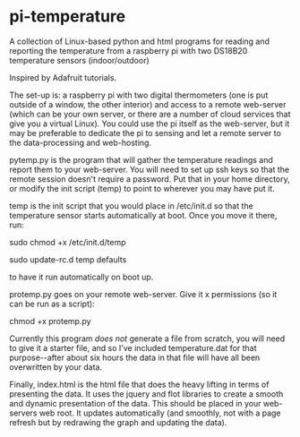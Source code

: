 pi-temperature
==============

A collection of Linux-based python and html programs for reading and reporting the temperature from a raspberry pi with two DS18B20 temperature sensors (indoor/outdoor)

Inspired by Adafruit tutorials.

The set-up is: a raspberry pi with two digital thermometers (one is put outside of a window, the other interior) and access to a remote web-server (which can be your own server, or there are a number of cloud services that give you a virtual Linux). You could use the pi itself as the web-server, but it may be preferable to dedicate the pi to sensing and let a remote server to the data-processing and web-hosting.

pytemp.py is the program that will gather the temperature readings and report them to your web-server. You will need to set up ssh keys so that the remote session doesn't require a password.  Put that in your home directory, or modify the init script (temp) to point to wherever you may have put it.

temp is the init script that you would place in /etc/init.d so that the temperature sensor starts automatically at boot. Once you move it there, run:

sudo chmod +x /etc/init.d/temp

sudo update-rc.d temp defaults

to have it run automatically on boot up.

protemp.py goes on your remote web-server. Give it x permissions (so it can be run as a script):

chmod +x protemp.py

Currently this program *does not* generate a file from scratch, you will need to give it a starter file, and so I've included temperature.dat for that purpose--after about six hours the data in that file will have all been overwritten by your data.

Finally, index.html is the html file that does the heavy lifting in terms of presenting the data. It uses the jquery and flot libraries to create a smooth and dynamic presentation of the data. This should be placed in your web-servers web root. It updates automatically (and smoothly, not with a page refresh but by redrawing the graph and updating the data).
